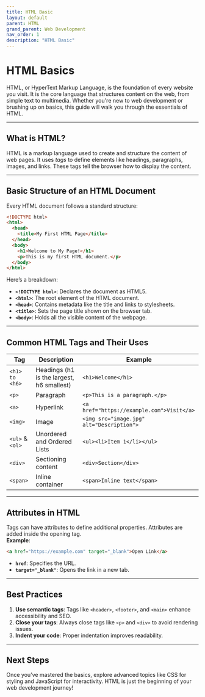 ```yaml
---
title: HTML Basic
layout: default
parent: HTML
grand_parent: Web Development
nav_order: 1
description: "HTML Basic"
---
```


# HTML Basics

HTML, or HyperText Markup Language, is the foundation of every website you visit. It is the core language that structures content on the web, from simple text to multimedia. Whether you're new to web development or brushing up on basics, this guide will walk you through the essentials of HTML.

---

## **What is HTML?**
HTML is a markup language used to create and structure the content of web pages. It uses *tags* to define elements like headings, paragraphs, images, and links. These tags tell the browser how to display the content.

---

## **Basic Structure of an HTML Document**
Every HTML document follows a standard structure:

```html
<!DOCTYPE html>
<html>
  <head>
    <title>My First HTML Page</title>
  </head>
  <body>
    <h1>Welcome to My Page!</h1>
    <p>This is my first HTML document.</p>
  </body>
</html>
```

Here’s a breakdown:
- **`<!DOCTYPE html>`**: Declares the document as HTML5.
- **`<html>`**: The root element of the HTML document.
- **`<head>`**: Contains metadata like the title and links to stylesheets.
- **`<title>`**: Sets the page title shown on the browser tab.
- **`<body>`**: Holds all the visible content of the webpage.

---

## **Common HTML Tags and Their Uses**

| Tag           | Description                             | Example                                      |
|---------------|-----------------------------------------|----------------------------------------------|
| `<h1> to <h6>`| Headings (h1 is the largest, h6 smallest)| `<h1>Welcome</h1>`                          |
| `<p>`         | Paragraph                              | `<p>This is a paragraph.</p>`               |
| `<a>`         | Hyperlink                              | `<a href="https://example.com">Visit</a>`   |
| `<img>`       | Image                                  | `<img src="image.jpg" alt="Description">`   |
| `<ul>` & `<ol>`| Unordered and Ordered Lists           | `<ul><li>Item 1</li></ul>`                  |
| `<div>`       | Sectioning content                    | `<div>Section</div>`                        |
| `<span>`      | Inline container                      | `<span>Inline text</span>`                  |

---

## **Attributes in HTML**
Tags can have attributes to define additional properties. Attributes are added inside the opening tag.  
**Example**:
```html
<a href="https://example.com" target="_blank">Open Link</a>
```
- **`href`**: Specifies the URL.
- **`target="_blank"`**: Opens the link in a new tab.

---

## **Best Practices**
1. **Use semantic tags**: Tags like `<header>`, `<footer>`, and `<main>` enhance accessibility and SEO.
2. **Close your tags**: Always close tags like `<p>` and `<div>` to avoid rendering issues.
3. **Indent your code**: Proper indentation improves readability.

---

## **Next Steps**
Once you’ve mastered the basics, explore advanced topics like CSS for styling and JavaScript for interactivity. HTML is just the beginning of your web development journey!